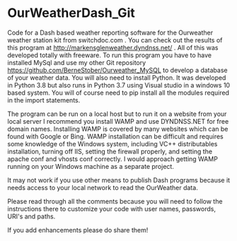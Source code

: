 # OurWeatherDash_Git
Code for a Dash based weather reporting software for the Ourweather weather station kit from switchdoc.com .  You can check out the results of this program at 
http://markensglenweather.dyndnss.net/ . All of this was developed totally with freeware. To run this program you have to have installed MySql and use my 
other Git repository https://github.com/BerneStober/Ourweather_MySQL to develop a database of your weather data. You will also need to install Python. 
It was developed in Python 3.8 but also runs in Python 3.7 using Visual studio in a windows 10 based system. You will of course need to pip install all the modules required in the import statements. 

The program can be run on a local host but to run it on a website from your local server I recommend you install WAMP and use DYNDNSS.NET for free 
domain names. Installing WAMP is covered by many websites which can be found with Google or Bing. WAMP installation can be difficult and requires
some knowledge of the Windows system, including VC++ distributables installation, turning off IIS, setting the firewall properly, and setting the apache conf and vhosts conf correctly. I would approach getting WAMP running on your Windows machine as a separate project.

It may not work if you use other means to publish Dash programs because it needs access to your local network to read the 
OurWeather data. 

Please read through all the comments because you will need to follow the instructions there to customize your code with user names, passwords, URI's and 
paths.

If you add enhancements please do share them!
